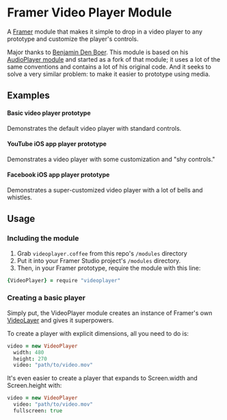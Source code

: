 # Framer Video Player Module

A [Framer](http://framerjs.com) module that makes it simple to drop in a video player to any prototype and customize the player's controls.

Major thanks to [Benjamin Den Boer](https://github.com/benjaminnathan). This module is based on his [AudioPlayer module](https://github.com/benjaminnathan/Framer-AudioPlayer) and started as a fork of that module; it uses a lot of the same conventions and contains a lot of his original code. And it seeks to solve a very similar problem: to make it easier to prototype using media.

## Examples

#### Basic video player prototype

Demonstrates the default video player with standard controls.

#### YouTube iOS app player prototype

Demonstrates a video player with some customization and "shy controls."

#### Facebook iOS app player prototype

Demonstrates a super-customized video player with a lot of bells and whistles.

## Usage

### Including the module

1. Grab `videoplayer.coffee` from this repo's `/modules` directory
2. Put it into your Framer Studio project's  `/modules` directory. 
3. Then, in your Framer prototype, require the module with this line:

```coffeescript
{VideoPlayer} = require "videoplayer"
```

### Creating a basic player

Simply put, the VideoPlayer module creates an instance of Framer's own [VideoLayer](http://framerjs.com/docs/#videolayer.videolayer) and gives it superpowers.

To create a player with explicit dimensions, all you need to do is:

```coffeescript
video = new VideoPlayer
  width: 480
  height: 270
  video: "path/to/video.mov"
```

It's even easier to create a player that expands to Screen.width and Screen.height with:

```coffeescript
video = new VideoPlayer
  video: "path/to/video.mov"
  fullscreen: true
```
